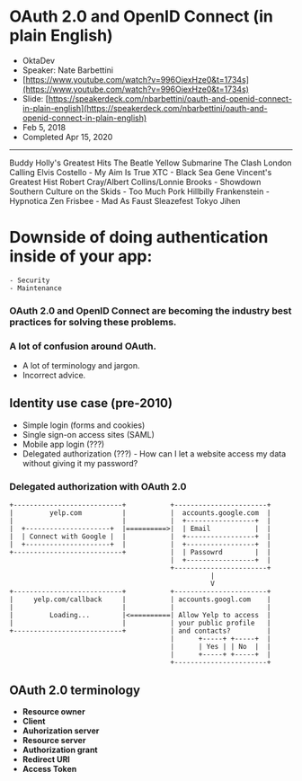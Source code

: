 # OAuth 2.0 and OpenID Connect (in plain English)

- OktaDev
- Speaker: Nate Barbettini
- [https://www.youtube.com/watch?v=996OiexHze0&t=1734s](https://www.youtube.com/watch?v=996OiexHze0&t=1734s)
- Slide: [https://speakerdeck.com/nbarbettini/oauth-and-openid-connect-in-plain-english](https://speakerdeck.com/nbarbettini/oauth-and-openid-connect-in-plain-english)
- Feb 5, 2018
- Completed Apr 15, 2020

---

Buddy Holly's Greatest Hits
The Beatle Yellow Submarine
The Clash London Calling
Elvis Costello - My Aim Is True
XTC - Black Sea
Gene Vincent's Greatest Hist
Robert Cray/Albert Collins/Lonnie Brooks - Showdown
Southern Culture on the Skids - Too Much Pork
Hillbilly Frankenstein - Hypnotica
Zen Frisbee - Mad As Faust
Sleazefest
Tokyo Jihen

# Downside of doing authentication inside of your app:

    - Security
    - Maintenance

### **OAuth 2.0** and **OpenID Connect** are becoming the industry best practices for solving these problems.

### A lot of confusion around OAuth.

- A lot of terminology and jargon.
- Incorrect advice.

## Identity use case (pre-2010)

- Simple login (forms and cookies)
- Single sign-on access sites (SAML)
- Mobile app login (???)
- Delegated authorization (???) - How can I let a website access my data without giving it my password?

### Delegated authorization with OAuth 2.0

```
+---------------------------+           +-----------------------+
|         yelp.com          |           |  accounts.google.com  |
|                           |           |  +-----------------+  |
|  +---------------------+  |==========>|  | Email           |  |
|  | Connect with Google |  |           |  +-----------------+  |
|  +---------------------+  |           |  +-----------------+  |
+---------------------------+           |  | Passowrd        |  |
                                        |  +-----------------+  |
                                        +-----------------------+
                                                  |
                                                  V
+---------------------------+           +-----------------------+
|     yelp.com/callback     |           | accounts.googl.com    |
|                           |           |                       |
|         Loading...        |<==========| Allow Yelp to access  |
|                           |           | your public profile   |
+---------------------------+           | and contacts?         |
                                        |      +-----+ +-----+  |
                                        |      | Yes | | No  |  |
                                        |      +-----+ +-----+  |
                                        +-----------------------+
```

## OAuth 2.0 terminology

- **Resource owner**
- **Client**
- **Auhorization server**
- **Resource server**
- **Authorization grant**
- **Redirect URI**
- **Access Token**
